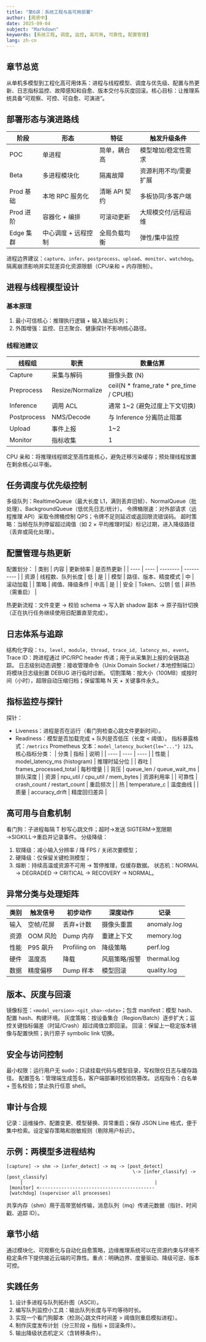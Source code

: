 ```yaml
---
title: "第6讲：系统工程与高可用部署"
author: [周贤中]
date: 2025-09-04
subject: "Markdown"
keywords: [系统工程, 调度, 监控, 高可用, 可靠性, 配置管理]
lang: zh-cn
---
```


## 章节总览
从单机多模型到工程化高可用体系：进程与线程模型、调度与优先级、配置与热更新、日志指标监控、故障感知和自愈、版本交付与灰度回滚。核心目标：让推理系统具备“可观察、可控、可自愈、可演进”。

## 部署形态与演进路线
| 阶段 | 形态 | 特征 | 触发升级条件 |
| ---- | ---- | ---- | ------------ |
| POC | 单进程 | 简单，耦合高 | 模型增加/稳定性需求 |
| Beta | 多进程模块化 | 隔离故障 | 资源利用不均/需要扩展 |
| Prod 基础 | 本地 RPC 服务化 | 清晰 API 契约 | 多板协同/多客户端 |
| Prod 进阶 | 容器化 + 编排 | 可滚动更新 | 大规模交付/远程运维 |
| Edge 集群 | 中心调度 + 远程控制 | 全局负载均衡 | 弹性/集中监控 |

进程边界建议：`capture`、`infer`、`postprocess`、`upload`、`monitor`、`watchdog`。隔离崩溃影响并实现差异化资源限额（CPU亲和 + 内存限制）。

## 进程与线程模型设计
### 基本原理
1. 最小可信核心：推理执行逻辑 + 输入输出队列；
2. 外围增强：监控、日志聚合、健康探针不影响核心路径。
### 线程池建议
| 线程组 | 职责 | 数量估算 |
| ------ | ---- | -------- |
| Capture | 采集与解码 | 摄像头数 (N) |
| Preprocess | Resize/Normalize | ceil(N * frame_rate * pre_time / CPU核) |
| Inference | 调用 ACL | 通常 1~2 (避免过度上下文切换) |
| Postprocess | NMS/Decode | 与 Inference 分离防止阻塞 |
| Upload | 事件上报 | 1~2 |
| Monitor | 指标收集 | 1 |

CPU 亲和：将推理线程绑定至高性能核心，避免迁移污染缓存；预处理线程放置在剩余核心以平衡。

## 任务调度与优先级控制
多级队列：RealtimeQueue（最大长度 L1，满则丢弃旧帧）、NormalQueue（批处理）、BackgroundQueue（低优先日志/统计）。
令牌桶限速：对外部请求（远程推理 API）采取令牌桶控制 QPS；令牌不足则延迟或返回限流错误码。
超时策略：当帧在队列停留超过阈值（如 2 × 平均推理时延）标记过期，进入降级路径（丢弃或简化处理）。

## 配置管理与热更新
配置划分：
| 类别 | 内容 | 更新频率 | 是否热更新 |
| ---- | ---- | -------- | ---------- |
| 资源 | 线程数、队列长度 | 低 | 是 |
| 模型 | 路径、版本、精度模式 | 中 | 滚动加载 |
| 策略 | 阈值、降级条件 | 中高 | 是 |
| 安全 | Token、公钥 | 低 | 非热（需重启） |

热更新流程：文件变更 → 校验 schema → 写入新 shadow 副本 → 原子指针切换（正在执行任务继续使用旧配置直至完成）。

## 日志体系与追踪
结构化字段：`ts, level, module, thread, trace_id, latency_ms, event`。
Trace ID：跨进程通过 IPC/RPC header 传递；用于从采集到上报的全链路追踪。
日志级别动态调整：接收管理命令（Unix Domain Socket / 本地控制端口）将模块日志级别置 DEBUG 进行临时诊断。
切割策略：按大小（100MB）或按时间（小时），超限自动压缩归档；保留策略 N 天 + 关键事件永久。

## 指标监控与探针
探针：
- Liveness：进程是否在运行（看门狗检查心跳文件更新时间）。
- Readiness：模型是否加载完成 + 队列是否低压（长度 < 阈值）。
指标暴露格式：`/metrics` Prometheus 文本：`model_latency_bucket{le="..."} 123`。
核心指标分类：
| 分类 | 指标 | 说明 |
| ---- | ---- | ---- |
| 性能 | model_latency_ms (histogram) | 推理时延分位 |
| 吞吐 | frames_processed_total | 每秒增量 |
| 背压 | queue_len / queue_wait_ms | 排队深度 |
| 资源 | npu_util / cpu_util / mem_bytes | 资源利用率 |
| 可靠性 | crash_count / restart_count | 重启频次 |
| 热 | temperature_c | 温度曲线 |
| 质量 | accuracy_drift | 精度回归差异 |

## 高可用与自愈机制
看门狗：子进程每隔 T 秒写心跳文件；超时→发送 SIGTERM→宽限期→SIGKILL→重启并记录事件。
分级降级：
1. 软降级：减小输入分辨率 / 降 FPS / 关闭次要模型；
2. 硬降级：仅保留关键检测模型；
3. 熔断：持续高温或资源不可用 → 暂停推理，仅缓存数据。
状态机：NORMAL → DEGRADED → CRITICAL → RECOVERY → NORMAL。

## 异常分类与处理矩阵
| 类别 | 触发信号 | 初步动作 | 深度动作 | 记录 |
| ---- | -------- | -------- | -------- | ---- |
| 输入 | 空帧/花屏 | 丢弃+计数 | 摄像头重置 | anomaly.log |
| 资源 | OOM 风险 | Dump 内存 | 重建上下文 | memory.log |
| 性能 | P95 飙升 | Profiling on | 降级策略 | perf.log |
| 硬件 | 温度高 | 降载 | 风扇策略/报警 | thermal.log |
| 数据 | 精度偏移 | Dump 样本 | 模型回滚 | quality.log |

## 版本、灰度与回滚
镜像标签：`<model_version>-<git_sha>-<date>`；包含 manifest：模型 hash、配置 hash、构建环境。
灰度策略：按设备集合（Region/Batch）逐步扩大；监控关键指标偏差（时延/Crash）超过阈值立即回滚。
回滚：保留上一稳定版本镜像与配置快照；执行原子 symbolic link 切换。

## 安全与访问控制
最小权限：运行用户无 sudo；只读挂载代码与模型目录，写权限仅日志与缓存路径。
配置签名：管理端生成签名，客户端部署时校验防篡改。
远程指令：白名单 + 签名校验；禁止执行任意 shell。

## 审计与合规
记录：运维操作、配置变更、模型替换、异常重启；保存 JSON Line 格式，便于集中检索。设定留存策略和脱敏规则（剔除用户标识）。

## 示例：两模型多进程结构
```
[capture] -> shm -> [infer_detect] -> mq -> [post_detect]
											  \-> [infer_classify] -> [post_classify]
	 |                                                |
 [monitor] <------------------------------------------
 [watchdog] (supervisor all processes)
```
共享内存（shm）用于高带宽帧传输，消息队列（mq）传递元数据（指针、时间戳、追踪 ID）。

## 章节小结
通过模块化、可观察化与自动化自愈策略，边缘推理系统可以在资源约束与环境不稳定条件下提供接近云端的可靠性。重点：明确边界、度量驱动、降级可逆、版本可控。

## 实践任务
1. 设计多进程与队列拓扑图（ASCII）。
2. 编写队列监控小工具：输出队列长度与平均等待时长。
3. 实现一个看门狗脚本（检测心跳文件时间差 > 阈值则重启模拟进程）。
4. 制作灰度发布计划（分三阶段 + 指标 + 回滚条件）。
5. 输出降级状态机定义（含转移条件）。


